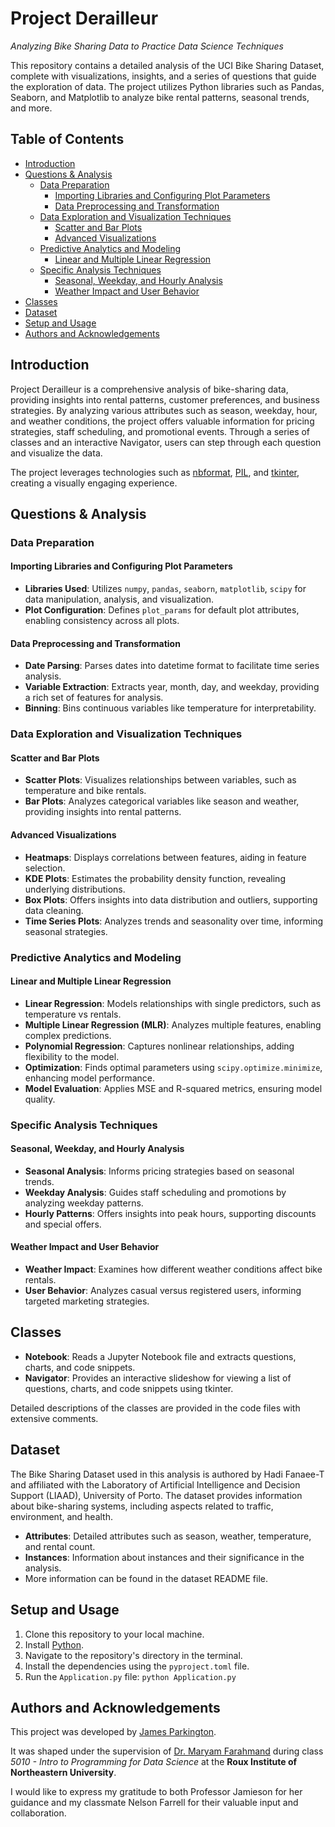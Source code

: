 <!-- omit in toc -->
# Project Derailleur
*Analyzing Bike Sharing Data to Practice Data Science Techniques*

This repository contains a detailed analysis of the UCI Bike Sharing Dataset, complete with visualizations, insights, and a series of questions that guide the exploration of data. The project utilizes Python libraries such as Pandas, Seaborn, and Matplotlib to analyze bike rental patterns, seasonal trends, and more.

<!-- omit in toc -->
## Table of Contents

- [Introduction](#introduction)
- [Questions \& Analysis](#questions--analysis)
  - [Data Preparation](#data-preparation)
    - [Importing Libraries and Configuring Plot Parameters](#importing-libraries-and-configuring-plot-parameters)
    - [Data Preprocessing and Transformation](#data-preprocessing-and-transformation)
  - [Data Exploration and Visualization Techniques](#data-exploration-and-visualization-techniques)
    - [Scatter and Bar Plots](#scatter-and-bar-plots)
    - [Advanced Visualizations](#advanced-visualizations)
  - [Predictive Analytics and Modeling](#predictive-analytics-and-modeling)
    - [Linear and Multiple Linear Regression](#linear-and-multiple-linear-regression)
  - [Specific Analysis Techniques](#specific-analysis-techniques)
    - [Seasonal, Weekday, and Hourly Analysis](#seasonal-weekday-and-hourly-analysis)
    - [Weather Impact and User Behavior](#weather-impact-and-user-behavior)
- [Classes](#classes)
- [Dataset](#dataset)
- [Setup and Usage](#setup-and-usage)
- [Authors and Acknowledgements](#authors-and-acknowledgements)

## Introduction

Project Derailleur is a comprehensive analysis of bike-sharing data, providing insights into rental patterns, customer preferences, and business strategies. By analyzing various attributes such as season, weekday, hour, and weather conditions, the project offers valuable information for pricing strategies, staff scheduling, and promotional events. Through a series of classes and an interactive Navigator, users can step through each question and visualize the data.

The project leverages technologies such as [nbformat](https://nbformat.readthedocs.io), [PIL](https://pillow.readthedocs.io), and [tkinter](https://docs.python.org/3/library/tkinter.html), creating a visually engaging experience.

## Questions & Analysis

### Data Preparation

#### Importing Libraries and Configuring Plot Parameters

- **Libraries Used**: Utilizes `numpy`, `pandas`, `seaborn`, `matplotlib`, `scipy` for data manipulation, analysis, and visualization.
- **Plot Configuration**: Defines `plot_params` for default plot attributes, enabling consistency across all plots.

#### Data Preprocessing and Transformation

- **Date Parsing**: Parses dates into datetime format to facilitate time series analysis.
- **Variable Extraction**: Extracts year, month, day, and weekday, providing a rich set of features for analysis.
- **Binning**: Bins continuous variables like temperature for interpretability.

### Data Exploration and Visualization Techniques

#### Scatter and Bar Plots

- **Scatter Plots**: Visualizes relationships between variables, such as temperature and bike rentals.
- **Bar Plots**: Analyzes categorical variables like season and weather, providing insights into rental patterns.

#### Advanced Visualizations

- **Heatmaps**: Displays correlations between features, aiding in feature selection.
- **KDE Plots**: Estimates the probability density function, revealing underlying distributions.
- **Box Plots**: Offers insights into data distribution and outliers, supporting data cleaning.
- **Time Series Plots**: Analyzes trends and seasonality over time, informing seasonal strategies.

### Predictive Analytics and Modeling

#### Linear and Multiple Linear Regression

- **Linear Regression**: Models relationships with single predictors, such as temperature vs rentals.
- **Multiple Linear Regression (MLR)**: Analyzes multiple features, enabling complex predictions.
- **Polynomial Regression**: Captures nonlinear relationships, adding flexibility to the model.
- **Optimization**: Finds optimal parameters using `scipy.optimize.minimize`, enhancing model performance.
- **Model Evaluation**: Applies MSE and R-squared metrics, ensuring model quality.

### Specific Analysis Techniques

#### Seasonal, Weekday, and Hourly Analysis

- **Seasonal Analysis**: Informs pricing strategies based on seasonal trends.
- **Weekday Analysis**: Guides staff scheduling and promotions by analyzing weekday patterns.
- **Hourly Patterns**: Offers insights into peak hours, supporting discounts and special offers.

#### Weather Impact and User Behavior

- **Weather Impact**: Examines how different weather conditions affect bike rentals.
- **User Behavior**: Analyzes casual versus registered users, informing targeted marketing strategies.

## Classes

- **Notebook**: Reads a Jupyter Notebook file and extracts questions, charts, and code snippets.
- **Navigator**: Provides an interactive slideshow for viewing a list of questions, charts, and code snippets using tkinter.

Detailed descriptions of the classes are provided in the code files with extensive comments.

## Dataset

The Bike Sharing Dataset used in this analysis is authored by Hadi Fanaee-T and affiliated with the Laboratory of Artificial Intelligence and Decision Support (LIAAD), University of Porto. The dataset provides information about bike-sharing systems, including aspects related to traffic, environment, and health.

- **Attributes**: Detailed attributes such as season, weather, temperature, and rental count.
- **Instances**: Information about instances and their significance in the analysis.
- More information can be found in the dataset README file.

## Setup and Usage

1. Clone this repository to your local machine.
2. Install [Python](https://www.python.org/downloads/).
3. Navigate to the repository's directory in the terminal.
4. Install the dependencies using the `pyproject.toml` file.
5. Run the `Application.py` file: `python Application.py`

## Authors and Acknowledgements

This project was developed by [James Parkington](https://github.com/jparkington).

It was shaped under the supervision of [Dr. Maryam Farahmand](https://www.linkedin.com/in/maryam-farahmand-asil-258a6315/) during class *5010 - Intro to Programming for Data Science* at the **Roux Institute of Northeastern University**.

I would like to express my gratitude to both Professor Jamieson for her guidance and my classmate Nelson Farrell for their valuable input and collaboration.